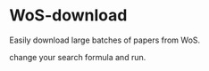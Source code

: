 # WoS-download
Easily download large batches of papers from WoS.

change your search formula and run.
